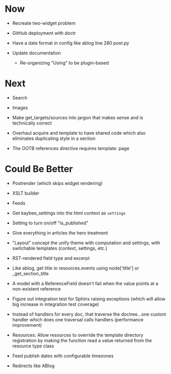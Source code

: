 # Now

- Recreate two-widget problem

- GitHub deployment with doctr

- Have a date format in config like ablog line 280 post.py

- Update documentation

    - Re-organizing "Using" to be plugin-based

# Next

- Search

- Images

- Make get_targets/sources into jargon that makes sense and is technically 
  correct
  
- Overhaul acquire and template to have shared code which also eliminates 
  duplicating style in a section
  
- The OOTB references directive requires template: page

# Could Be Better

- Postrender (which skips widget rendering)

- XSLT builder

- Feeds

- Get kaybee_settings into the html context as ``settings``

- Setting to turn on/off "is_published"

- Give everything in articles the hero treatment

- "Layout" concept the unify theme with computation and settings, with 
  switchable templates (context, settings, etc.)

- RST-rendered field type and excerpt

- Like ablog, get title in resources.events using node['title'] or 
  _get_section_title
  
- A model with a ReferenceField doesn't fail when the value points at 
  a non-existent reference

- Figure out integration test for Sphinx raising exceptions (which will 
  allow big increase in integration test coverage)

- Instead of handlers for every doc, that traverse the doctree...one custom 
  handler which does one traversal calls handlers (performance improvement)

- Resources: Allow resources to override the template directory registration 
  by making the function read a value returned from the resource type 
  class

- Feed publish dates with configurable timezones

- Redirects like ABlog


